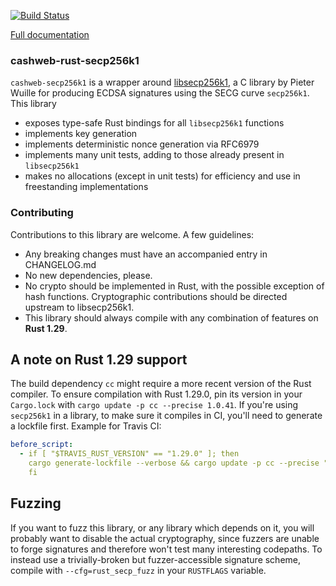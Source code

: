 [![Build Status](https://travis-ci.org/cashweb/cashweb-secp256k1.png?branch=master)](https://travis-ci.org/cashweb/cashweb-secp256k1)

[Full documentation](https://docs.rs/cashweb-secp256k1/)

### cashweb-rust-secp256k1

`cashweb-secp256k1` is a wrapper around [libsecp256k1](https://github.com/bitcoin-core/secp256k1),
a C library by Pieter Wuille for producing ECDSA signatures using the SECG curve
`secp256k1`. This library
* exposes type-safe Rust bindings for all `libsecp256k1` functions
* implements key generation
* implements deterministic nonce generation via RFC6979
* implements many unit tests, adding to those already present in `libsecp256k1`
* makes no allocations (except in unit tests) for efficiency and use in freestanding implementations

### Contributing

Contributions to this library are welcome. A few guidelines:

* Any breaking changes must have an accompanied entry in CHANGELOG.md
* No new dependencies, please.
* No crypto should be implemented in Rust, with the possible exception of hash functions. Cryptographic contributions should be directed upstream to libsecp256k1.
* This library should always compile with any combination of features on **Rust 1.29**.

## A note on Rust 1.29 support

The build dependency `cc` might require a more recent version of the Rust compiler.
To ensure compilation with Rust 1.29.0, pin its version in your `Cargo.lock`
with `cargo update -p cc --precise 1.0.41`. If you're using `secp256k1` in a library,
to make sure it compiles in CI, you'll need to generate a lockfile first.
Example for Travis CI:
```yml
before_script:
  - if [ "$TRAVIS_RUST_VERSION" == "1.29.0" ]; then
    cargo generate-lockfile --verbose && cargo update -p cc --precise "1.0.41" --verbose;
    fi
```

## Fuzzing

If you want to fuzz this library, or any library which depends on it, you will
probably want to disable the actual cryptography, since fuzzers are unable to
forge signatures and therefore won't test many interesting codepaths. To instead
use a trivially-broken but fuzzer-accessible signature scheme, compile with
`--cfg=rust_secp_fuzz` in your `RUSTFLAGS` variable.
